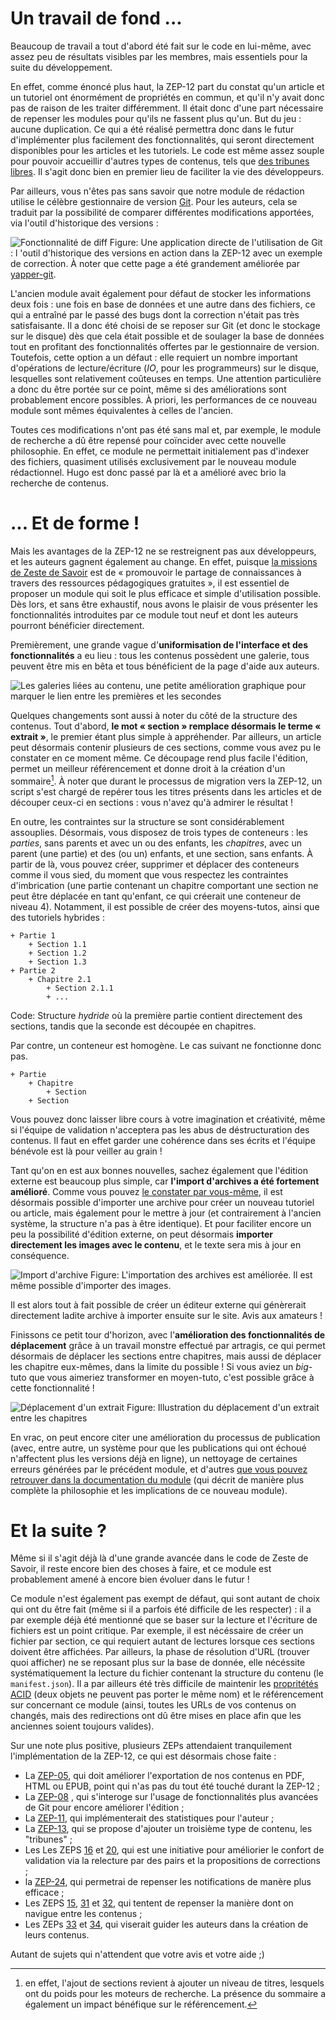 # Un travail de fond ...

Beaucoup de travail a tout d'abord été fait sur le code en lui-même, avec 
assez peu de résultats visibles par les membres, mais essentiels pour la suite 
du développement.

En effet, comme énoncé plus haut, la ZEP-12 part du constat qu'un article et 
un tutoriel ont énormément de propriétés en commun, et qu'il n'y avait donc 
pas de raison de les traiter différemment. Il était donc d'une part nécessaire 
de repenser les modules pour qu'ils ne fassent plus qu'un. But du jeu : aucune 
duplication. Ce qui a été réalisé permettra donc dans le futur d'implémenter 
plus facilement des fonctionnalités, qui seront directement disponibles pour 
les articles et les tutoriels. Le code est même assez souple pour pouvoir 
accueillir d'autres types de contenus, tels que [des tribunes libres](https://zestedesavoir.com/forums/sujet/976/zep-13-tribune-libre/). 
Il s'agit donc bien en premier lieu de faciliter la vie des développeurs.

Par ailleurs, vous n'êtes pas sans savoir que notre module de rédaction 
utilise le célèbre gestionnaire de version 
[Git](https://git-scm.com/book/en/v2). Pour les auteurs, cela se traduit par 
la possibilité de comparer différentes modifications apportées, via l'outil 
d'historique des versions :

![Fonctionnalité de diff](http://zestedesavoir.com/media/galleries/1426/d78cdc66-bb0d-4afd-b1b8-06f5eade90b9.png.960x960_q85.png)
Figure: Une application directe de l'utilisation de Git : l 'outil d'historique des versions en action dans la ZEP-12 avec un exemple de correction. À noter que cette page a été grandement améliorée par [yapper-git](https://github.com/artragis/zds-site/pull/215).

L'ancien module avait également pour défaut de stocker les informations deux 
fois : une fois en base de données et une autre dans des fichiers, ce qui a 
entraîné par le passé des bugs dont la correction n'était pas très 
satisfaisante. Il a donc été choisi de se reposer sur Git (et donc le stockage 
sur le disque) dès que cela était possible et de soulager la base de données 
tout en profitant des fonctionnalités offertes par le gestionnaire de version. 
Toutefois, cette option a un défaut : elle requiert un nombre important 
d'opérations de lecture/écriture (*IO*, pour les programmeurs) sur le disque, 
lesquelles sont relativement coûteuses en temps. Une attention particulière a 
donc du être portée sur ce point, même si des améliorations sont probablement 
encore possibles. À priori, les performances de ce nouveau module sont mêmes 
équivalentes à celles de l'ancien.

Toutes ces modifications n'ont pas été sans mal et, par exemple, le module de 
recherche a dû être repensé pour coïncider avec cette nouvelle philosophie. En 
effet, ce module ne permettait initialement pas d'indexer des fichiers, 
quasiment utilisés exclusivement par le nouveau module rédactionnel. Hugo est 
donc passé par là et a amélioré avec brio la recherche de contenus.

# ... Et de forme !

Mais les avantages de la ZEP-12 ne se restreignent pas aux développeurs, et 
les auteurs gagnent également au change. En effet, puisque 
[la missions de Zeste de Savoir](https://zestedesavoir.com/pages/association/) 
est de « promouvoir le partage de connaissances à travers des ressources 
pédagogiques gratuites », il est essentiel de proposer un module qui soit le 
plus efficace et simple d'utilisation possible. Dès lors, et sans être 
exhaustif, nous avons le plaisir de vous présenter les fonctionnalités 
introduites par ce module tout neuf et dont les auteurs pourront bénéficier 
directement.

Premièrement, une grande vague d'**uniformisation de l'interface et des fonctionnalités** 
a eu lieu : tous les contenus possèdent une galerie, tous peuvent être mis en 
bêta et tous bénéficient de la page d'aide aux auteurs.

![Les galeries liées au contenu, une petite amélioration graphique pour marquer le lien entre les premières et les secondes](http://zestedesavoir.com/media/galleries/1426/57b4587d-87b4-411b-91f9-4e616f78d683.png.960x960_q85.png)

Quelques changements sont aussi à noter du côté de la structure des contenus. 
Tout d'abord, **le mot « section » remplace désormais le terme « extrait »**, 
le premier étant plus simple à appréhender. Par ailleurs, un article peut 
désormais contenir plusieurs de ces sections, comme vous avez pu le constater 
en ce moment même. Ce découpage rend plus facile l'édition, permet un meilleur 
référencement et donne droit à la création d'un sommaire[^seo]. À noter que 
durant le processus de migration vers la ZEP-12, un script s'est chargé de 
repérer tous les titres présents dans les articles et de découper ceux-ci en 
sections : vous n'avez qu'à admirer le résultat !

[^seo]: en effet, l'ajout de sections revient à ajouter un niveau de titres, 
lesquels ont du poids pour les moteurs de recherche. La présence du sommaire a 
également un impact bénéfique sur le référencement.

En outre, les contraintes sur la structure se sont considérablement assouplies.
Désormais, vous disposez de trois types de conteneurs : les *parties*, sans 
parents et avec un ou des enfants, les *chapitres*, avec un parent (une partie)
et des (ou un) enfants, et une section, sans enfants. À partir de là, vous 
pouvez créer, supprimer et déplacer des conteneurs comme il vous sied, du 
moment que vous respectez les contraintes d'imbrication (une partie contenant 
un chapitre comportant une section ne peut être déplacée en tant qu'enfant, ce 
qui créerait une conteneur de niveau 4). Notamment, il est possible de créer 
des moyens-tutos, ainsi que des tutoriels hybrides :

```
+ Partie 1 
    + Section 1.1
    + Section 1.2 
    + Section 1.3 
+ Partie 2
    + Chapitre 2.1
        + Section 2.1.1
        + ...
```
Code: Structure *hydride* où la première partie contient directement des sections, tandis que la seconde est découpée en chapitres.

Par contre, un conteneur est homogène. Le cas suivant ne fonctionne donc pas.

```
+ Partie
    + Chapitre
        + Section
    + Section
```

Vous pouvez donc laisser libre cours à votre imagination et créativité, même 
si l'équipe de validation n'acceptera pas les abus de déstructuration des 
contenus. Il faut en effet garder une cohérence dans ses écrits et l'équipe 
bénévole est là pour veiller au grain !

Tant qu'on en est aux bonnes nouvelles, sachez également que l'édition externe 
est beaucoup plus simple, car **l'import d'archives a été fortement amélioré**. 
Comme vous pouvez [le constater par vous-même](https://zestedesavoir.com/contenus/importer/archive/nouveau/), 
il est désormais possible d'importer une archive pour créer un nouveau 
tutoriel ou article, mais également pour le mettre à jour (et contrairement à 
l'ancien système, la structure n'a pas à être identique). Et pour faciliter 
encore un peu la possibilité d'édition externe, on peut désormais **importer 
directement les images avec le contenu**, et le texte sera mis à jour en 
conséquence.

![Import d'archive](http://zestedesavoir.com/media/galleries/1426/981c8b17-c1b9-4b09-a75a-caf3ee8f0c50.png.960x960_q85.png)
Figure: L'importation des archives est améliorée. Il est même possible d'importer des images.

Il est alors tout à fait possible de créer un éditeur externe qui génèrerait 
directement ladite archive à importer ensuite sur le site. Avis aux amateurs ! 

Finissons ce petit tour d'horizon, avec l'**amélioration des fonctionnalités 
de déplacement** grâce à un travail monstre effectué par artragis, ce qui 
permet désormais de déplacer les sections entre chapitres, mais aussi de 
déplacer les chapitre eux-mêmes, dans la limite du possible ! Si vous aviez un 
*big*-tuto que vous aimeriez transformer en moyen-tuto, c'est possible grâce à 
cette fonctionnalité !

![Déplacement d'un extrait](http://zestedesavoir.com/media/galleries/1426/35575d94-9cd5-4da7-985e-c168a80a5eca.png.960x960_q85.jpg)
Figure: Illustration du déplacement d'un extrait entre les chapitres

En vrac, on peut encore citer une amélioration du processus de publication 
(avec, entre autre, un système pour que les publications qui ont échoué 
n'affectent plus les versions déjà en ligne), un nettoyage de certaines 
erreurs générées par le précédent module, et d'autres 
[que vous pouvez retrouver dans la documentation du module](http://zds-site.readthedocs.org/fr/latest/back-end/contents.html) 
(qui décrit de manière plus complète la philosophie et les implications de ce 
nouveau module).

# Et la suite ?

Même si il s'agit déjà là d'une grande avancée dans le code de Zeste de Savoir, il reste encore bien des choses à faire, et ce module est probablement amené à encore bien évoluer dans le futur !

Ce module n'est également pas exempt de défaut, qui sont autant de choix qui ont du être fait (même si il a parfois été difficile de les respecter) : il a par exemple déjà été mentionné que se baser sur la lecture et l'écriture de fichiers est un point critique. Par exemple, il est nécéssaire de créer un fichier par section, ce qui requiert autant de lectures lorsque ces sections doivent être affichées. Par ailleurs, la phase de résolution d'URL (trouver quoi afficher) ne se reposant plus sur la base de donnée, elle nécéssite systématiquement la lecture du fichier contenant la structure du contenu (le `manifest.json`). Il a par ailleurs été très difficile de maintenir les [propritétés ACID](https://fr.wikipedia.org/wiki/Propriétés_ACID) (deux objets ne peuvent pas porter le même nom) et le référencement sur concernant ce module (ainsi, toutes les URLs de vos contenus on changés, mais des redirections ont dû être mises en place afin que les anciennes soient toujours valides).

Sur une note plus positive, plusieurs ZEPs attendaient tranquilement l'implémentation de la ZEP-12, ce qui est désormais chose faite :

+ La [ZEP-05](https://zestedesavoir.com/forums/sujet/676/zep-05-refonte-du-traitement-markdown-pour-lexport/), qui doit améliorer l'exportation de nos contenus en PDF, HTML ou EPUB, point qui n'as pas du tout été touché durant la ZEP-12 ;
+ La [ZEP-08](https://zestedesavoir.com/forums/sujet/724/zep-08-utilisation-de-git-pour-gerer-les-tutos-et-articles/) , qui s'interoge sur l'usage de fonctionnalités plus avancées de Git pour encore améliorer l'édition ;
+ La [ZEP-11](https://zestedesavoir.com/forums/sujet/3084/zep-11-interface-de-statistiques-sur-les-tutoriels/), qui implémenterait des statistiques pour l'auteur ;
+ La  [ZEP-13](https://zestedesavoir.com/forums/sujet/976/zep-13-tribune-libre/), qui se propose d'ajouter un troisième type de contenu, les "tribunes" ;
+ Les Les ZEPS [16](https://zestedesavoir.com/forums/sujet/1243/zep-16-page-de-proposition-de-corrections/) et [20](https://zestedesavoir.com/forums/sujet/2042/zep-20-relecture-des-tutos-par-les-pairs/), qui est une initiative pour améliorier le confort de validation via la relecture par des pairs et la propositions de corrections ;
+ la [ZEP-24](https://zestedesavoir.com/forums/sujet/2251/zep-24-refonte-et-enrichissement-des-notifications/), qui permetrai de repenser les notifications de manère plus efficace ;
+ Les ZEPS [15](https://zestedesavoir.com/forums/sujet/1082/zep-15-navigation-a-facettes-a-travers-le-site/), [31](https://zestedesavoir.com/forums/sujet/3149/zep-31-les-parcours-de-connaissances/) et [32](https://zestedesavoir.com/forums/sujet/3152/zep-32-cartographie-des-contenus/), qui tentent de repenser la manière dont on navigue entre les contenus ;
+ Les ZEPs [33](https://zestedesavoir.com/forums/sujet/3992/zep-33-template-de-tutoriels-et-editorialisation/) et [34](https://zestedesavoir.com/forums/sujet/4010/zep-34-template-de-tutoriels/), qui viserait guider les auteurs dans la création de leurs contenus.

Autant de sujets qui n'attendent que votre avis et votre aide ;)
